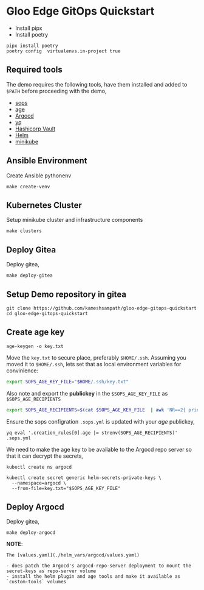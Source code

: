 # Gloo Edge GitOps Quickstart

- Install pipx
- Install poetry

```
pipx install poetry 
poetry config  virtualenvs.in-project true
```

## Required tools

The demo requires the following tools, have them installed and added to `$PATH` before proceeding with the demo,

- [sops](https://github.com/mozilla/sops)
- [age](https://github.com/FiloSottile/age)
- [Argocd](https://argo-cd.readthedocs.io)
- [yq](https://github.com/mikefarah/yq)
- [Hashicorp Vault](https://www.vaultproject.io)
- [Helm](https://helm.sh/docs/intro/install/)
- [minikube](https://minikube.sigs.k8s.io/docs/)

## Ansible Environment

Create Ansible pythonenv

```shell
make create-venv
```

## Kubernetes Cluster

Setup minikube cluster and infrastructure components

```shell
make clusters
```

## Deploy Gitea

Deploy gitea,

```shell
make deploy-gitea
```

## Setup Demo repository in gitea

```shell
git clone https://github.com/kameshsampath/gloo-edge-gitops-quickstart
cd gloo-edge-gitops-quickstart
```

## Create age key

```shell
age-keygen -o key.txt
```

Move the `key.txt` to secure place, preferably `$HOME/.ssh`. Assuming you moved it to `$HOME/.ssh`, lets set that as local environment variables for convinience:

```bash
export SOPS_AGE_KEY_FILE="$HOME/.ssh/key.txt"
```

Also note and export the **publickey** in the `$SOPS_AGE_KEY_FILE` as `$SOPS_AGE_RECIPIENTS`

```bash
export SOPS_AGE_RECIPIENTS=$(cat $SOPS_AGE_KEY_FILE  | awk 'NR==2{ print $4}')
```

Ensure the sops configration `.sops.yml` is updated with your *age* publickey,

```shell
yq eval '.creation_rules[0].age |= strenv(SOPS_AGE_RECIPIENTS)' .sops.yml 
```

We need to make the age key to be available to the Argocd repo server so that it can decrypt the secrets,

```shell
kubectl create ns argocd
```

```shell
kubectl create secret generic helm-secrets-private-keys \
  --namespace=argocd \
  --from-file=key.txt="$SOPS_AGE_KEY_FILE"
```

## Deploy Argocd

Deploy gitea,

```shell
make deploy-argocd
```

__NOTE__:
	
	The [values.yaml](./helm_vars/argocd/values.yaml)

	- does patch the Argocd's argocd-repo-server deployment to mount the secret-keys as repo-server volume
	- install the helm plugin and age tools and make it available as `custom-tools` volumes

